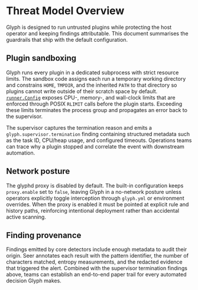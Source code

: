 # Threat Model Overview

Glyph is designed to run untrusted plugins while protecting the host operator and
keeping findings attributable. This document summarises the guardrails that ship with
the default configuration.

## Plugin sandboxing

Glyph runs every plugin in a dedicated subprocess with strict resource limits. The
sandbox code assigns each run a temporary working directory and constrains `HOME`,
`TMPDIR`, and the inherited `PATH` to that directory so plugins cannot write outside
of their scratch space by default. [`runner.Config`](../../internal/plugins/runner/runner.go)
exposes CPU-, memory-, and wall-clock limits that are enforced through POSIX
`RLIMIT` calls before the plugin starts. Exceeding these limits terminates the process
group and propagates an error back to the supervisor.

The supervisor captures the termination reason and emits a
`glyph.supervisor.termination` finding containing structured metadata such as the task
ID, CPU/heap usage, and configured timeouts. Operations teams can trace why a plugin
stopped and correlate the event with downstream automation.

## Network posture

The glyphd proxy is disabled by default. The built-in configuration keeps
`proxy.enable` set to `false`, leaving Glyph in a no-network posture unless operators
explicitly toggle interception through `glyph.yml` or environment overrides. When the
proxy is enabled it must be pointed at explicit rule and history paths, reinforcing
intentional deployment rather than accidental active scanning.

## Finding provenance

Findings emitted by core detectors include enough metadata to audit their origin.
Seer annotates each result with the pattern identifier, the number of characters
matched, entropy measurements, and the redacted evidence that triggered the alert.
Combined with the supervisor termination findings above, teams can establish an
end-to-end paper trail for every automated decision Glyph makes.
